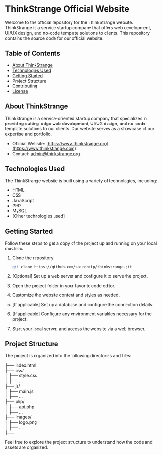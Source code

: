# ThinkStrange Official Website

Welcome to the official repository for the ThinkStrange website. ThinkStrange is a service startup company that offers web development, UI/UX design, and no-code template solutions to clients. This repository contains the source code for our official website.

## Table of Contents

- [About ThinkStrange](#about-thinkstrange)
- [Technologies Used](#technologies-used)
- [Getting Started](#getting-started)
- [Project Structure](#project-structure)
- [Contributing](#contributing)
- [License](#license)

## About ThinkStrange

ThinkStrange is a service-oriented startup company that specializes in providing cutting-edge web development, UI/UX design, and no-code template solutions to our clients. Our website serves as a showcase of our expertise and portfolio.

- Official Website: [https://www.thinkstrange.org](https://www.thinkstrange.com)
- Contact: [admin@thinkstrange.org](mailto:admin@thinkstrange.org)

## Technologies Used

The ThinkStrange website is built using a variety of technologies, including:

- HTML
- CSS
- JavaScript
- PHP
- MySQL
- [Other technologies used]

## Getting Started

Follow these steps to get a copy of the project up and running on your local machine:

1. Clone the repository:

   ```sh
   git clone https://github.com/sairohitp/thinkstrange.git

2. [Optional] Set up a web server and configure it to serve the project.

3. Open the project folder in your favorite code editor.

4. Customize the website content and styles as needed.

5. [If applicable] Set up a database and configure the connection details.

6. [If applicable] Configure any environment variables necessary for the project.

7. Start your local server, and access the website via a web browser.

## Project Structure
The project is organized into the following directories and files:

├── index.html<br>
├── css/<br>
│   ├── style.css<br>
│   ├── ...<br>
├── js/<br>
│   ├── main.js<br>
│   ├── ...<br>
├── php/<br>
│   ├── api.php<br>
│   ├── ...<br>
├── images/<br>
│   ├── logo.png<br>
│   ├── ...<br>
├── ...<br>

Feel free to explore the project structure to understand how the code and assets are organized.